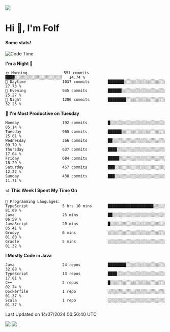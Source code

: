 <img src="https://komarev.com/ghpvc/?username=itsfolf"/>
<h1>Hi 👋, I'm Folf</h1>


#### Some stats!
<!--START_SECTION:waka-->
![Code Time](http://img.shields.io/badge/Code%20Time-2%2C268%20hrs%2036%20mins-blue)

**I'm a Night 🦉** 

```text
🌞 Morning                551 commits         ████░░░░░░░░░░░░░░░░░░░░░   14.74 % 
🌆 Daytime                1037 commits        ███████░░░░░░░░░░░░░░░░░░   27.73 % 
🌃 Evening                945 commits         ██████░░░░░░░░░░░░░░░░░░░   25.27 % 
🌙 Night                  1206 commits        ████████░░░░░░░░░░░░░░░░░   32.25 % 
```
📅 **I'm Most Productive on Tuesday** 

```text
Monday                   192 commits         █░░░░░░░░░░░░░░░░░░░░░░░░   05.14 % 
Tuesday                  965 commits         ██████░░░░░░░░░░░░░░░░░░░   25.81 % 
Wednesday                366 commits         ██░░░░░░░░░░░░░░░░░░░░░░░   09.79 % 
Thursday                 637 commits         ████░░░░░░░░░░░░░░░░░░░░░   17.04 % 
Friday                   684 commits         █████░░░░░░░░░░░░░░░░░░░░   18.29 % 
Saturday                 457 commits         ███░░░░░░░░░░░░░░░░░░░░░░   12.22 % 
Sunday                   438 commits         ███░░░░░░░░░░░░░░░░░░░░░░   11.71 % 
```


📊 **This Week I Spent My Time On** 

```text
💬 Programming Languages: 
TypeScript               5 hrs 10 mins       ████████████████████░░░░░   81.09 % 
Java                     25 mins             ██░░░░░░░░░░░░░░░░░░░░░░░   06.59 % 
JavaScript               20 mins             █░░░░░░░░░░░░░░░░░░░░░░░░   05.41 % 
Groovy                   6 mins              ░░░░░░░░░░░░░░░░░░░░░░░░░   01.80 % 
Gradle                   5 mins              ░░░░░░░░░░░░░░░░░░░░░░░░░   01.32 % 
```

**I Mostly Code in Java** 

```text
Java                     24 repos            ████████░░░░░░░░░░░░░░░░░   32.88 % 
TypeScript               13 repos            ████░░░░░░░░░░░░░░░░░░░░░   17.81 % 
C++                      2 repos             █░░░░░░░░░░░░░░░░░░░░░░░░   02.74 % 
Dockerfile               1 repo              ░░░░░░░░░░░░░░░░░░░░░░░░░   01.37 % 
Scala                    1 repo              ░░░░░░░░░░░░░░░░░░░░░░░░░   01.37 % 
```




 Last Updated on 14/07/2024 00:56:40 UTC
<!--END_SECTION:waka-->
<a src="https://discord.com/users/1090088995976925305"><img src="https://lanyard-profile-readme.vercel.app/api/1090088995976925305"/></a></td> 
<img src="https://hit.yhype.me/github/profile?user_id=9268058"/>
